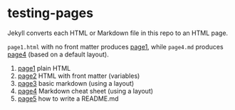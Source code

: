 # testing-pages

Jekyll converts each HTML or Markdown file in this repo to an HTML page.

`page1.html` with no front matter produces [page1](https://dianna770.github.io/testing-pages/page1),
while
`page4.md` produces [page4](https://dianna770.github.io/testing-pages/page4) (based on a default layout).


[markdown-cheatsheet]: https://github.com/im-luka/markdown-cheatsheet
[docs]: https://github.com/adam-p/markdown-here

1. [page1](https://dianna770.github.io/testing-pages/page1) plain HTML
2. [page2](https://dianna770.github.io/testing-pages/page2) HTML with front matter (variables)
3. [page3](https://dianna770.github.io/testing-pages/page3) basic markdown (using a layout)
4. [page4](https://dianna770.github.io/testing-pages/page4) Markdown cheat sheet (using a layout)
5. [page5](https://dianna770.github.io/testing-pages/page4) how to write a README.md
